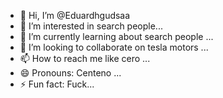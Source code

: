 - 👋 Hi, I’m @Eduardhgudsaa
- 👀 I’m interested in search people...
- 🌱 I’m currently learning about search people ...
- 💞️ I’m looking to collaborate on tesla motors ...
- 📫 How to reach me like cero ...
- 😄 Pronouns: Centeno ...
- ⚡ Fun fact: Fuck...

<!---
Eduardhgudsaa/Eduardhgudsaa is a ✨ special ✨ repository because its `README.md` (this file) appears on your GitHub profile.
You can click the Preview link to take a look at your changes.
--->
